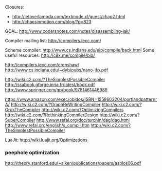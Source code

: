 Closures:
* http://letoverlambda.com/textmode.cl/guest/chap2.html
* http://chaosinmotion.com/blog/?p=823

GOAL: http://www.codersnotes.com/notes/disassembling-jak/

Compiler mailing list: http://compilers.iecc.com/

Scheme compiler: http://www.cs.indiana.edu/eip/compile/back.html
Some useful resources: http://c9x.me/compile/bib/

http://compilers.iecc.com/crenshaw/
http://www.cs.indiana.edu/~dyb/pubs/nano-jfp.pdf

http://wiki.c2.com/?TheSimplestPossibleCompiler
http://ssabook.gforge.inria.fr/latest/book.pdf
http://www.springer.com/gp/book/9781461446989

https://www.amazon.com/exec/obidos/ISBN=1558603204/portlandpatternrA/
http://wiki.c2.com/?GraphReWritingCompiler
http://wiki.c2.com/?GrokTheCompiler
http://wiki.c2.com/?OptimizingCompilers
http://wiki.c2.com/?RethinkingCompilerDesign
http://wiki.c2.com/?SuperCompiler
http://www.refal.org/doc/turchin/dag/dag.html
http://www.refal.org/english/s_compil.htm
http://wiki.c2.com/?TheSimplestPossibleCompiler

LuaJit: http://wiki.luajit.org/Optimizations

### peephole optimization
http://theory.stanford.edu/~aiken/publications/papers/asplos06.pdf


